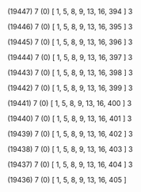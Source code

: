 (19447) 7 (0) [ 1, 5, 8, 9, 13, 16, 394 ] 3 


(19446) 7 (0) [ 1, 5, 8, 9, 13, 16, 395 ] 3 


(19445) 7 (0) [ 1, 5, 8, 9, 13, 16, 396 ] 3 


(19444) 7 (0) [ 1, 5, 8, 9, 13, 16, 397 ] 3 


(19443) 7 (0) [ 1, 5, 8, 9, 13, 16, 398 ] 3 


(19442) 7 (0) [ 1, 5, 8, 9, 13, 16, 399 ] 3 


(19441) 7 (0) [ 1, 5, 8, 9, 13, 16, 400 ] 3 


(19440) 7 (0) [ 1, 5, 8, 9, 13, 16, 401 ] 3 


(19439) 7 (0) [ 1, 5, 8, 9, 13, 16, 402 ] 3 


(19438) 7 (0) [ 1, 5, 8, 9, 13, 16, 403 ] 3 


(19437) 7 (0) [ 1, 5, 8, 9, 13, 16, 404 ] 3 


(19436) 7 (0) [ 1, 5, 8, 9, 13, 16, 405 ]  

